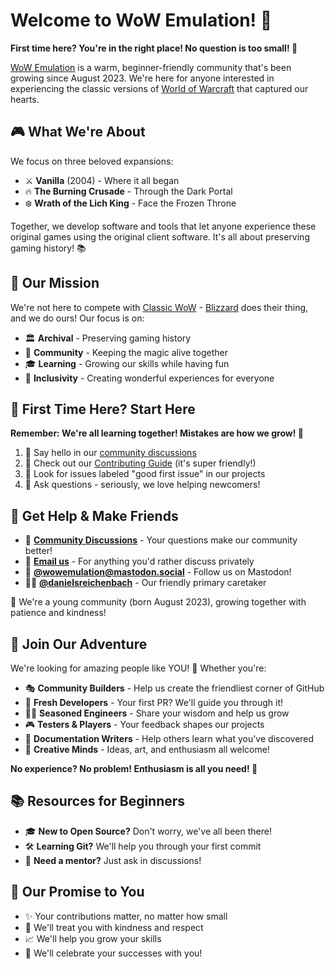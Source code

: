 # Welcome to WoW Emulation! 🎉

**First time here? You're in the right place! No question is too small! 💚**

[WoW Emulation][] is a warm, beginner-friendly community that's been growing since
August 2023. We're here for anyone interested in experiencing the classic versions
of [World of Warcraft][] that captured our hearts.

## 🎮 What We're About

We focus on three beloved expansions:

- ⚔️ **Vanilla** (2004) - Where it all began
- 🔥 **The Burning Crusade** - Through the Dark Portal
- ❄️ **Wrath of the Lich King** - Face the Frozen Throne

Together, we develop software and tools that let anyone experience these
original games using the original client software. It's all about preserving
gaming history! 📚

## 🤝 Our Mission

We're not here to compete with [Classic WoW][] - [Blizzard][] does their thing,
and we do ours! Our focus is on:

- 🏛️ **Archival** - Preserving gaming history
- 🌟 **Community** - Keeping the magic alive together
- 🎓 **Learning** - Growing our skills while having fun
- 💖 **Inclusivity** - Creating wonderful experiences for everyone

## 🌱 First Time Here? Start Here

**Remember: We're all learning together! Mistakes are how we grow! 🌟**

1. 👋 Say hello in our [community discussions][]
2. 📖 Check out our [Contributing Guide](../CONTRIBUTING.md) (it's super friendly!)
3. 🎯 Look for issues labeled "good first issue" in our projects
4. 🤔 Ask questions - seriously, we love helping newcomers!

## 🤗 Get Help & Make Friends

- 💬 **[Community Discussions][]** - Your questions make our community better!
- 📧 **[Email us][mail]** - For anything you'd rather discuss privately
- 🐘 **[@wowemulation@mastodon.social][]** - Follow us on Mastodon!
- 👨‍💼 **[@danielsreichenbach][]** - Our friendly primary caretaker

🌱 We're a young community (born August 2023), growing together with patience and kindness!

## 🚀 Join Our Adventure

We're looking for amazing people like YOU! 👀 Whether you're:

- 🎭 **Community Builders** - Help us create the friendliest corner of GitHub
- 🌟 **Fresh Developers** - Your first PR? We'll guide you through it!
- 🧙‍♂️ **Seasoned Engineers** - Share your wisdom and help us grow
- 🎮 **Testers & Players** - Your feedback shapes our projects
- 📝 **Documentation Writers** - Help others learn what you've discovered
- 🎨 **Creative Minds** - Ideas, art, and enthusiasm all welcome!

**No experience? No problem! Enthusiasm is all you need! 💪**

## 📚 Resources for Beginners

- 🎓 **New to Open Source?** Don't worry, we've all been there!
- 🛠️ **Learning Git?** We'll help you through your first commit
- 🤝 **Need a mentor?** Just ask in discussions!

## 💌 Our Promise to You

- ✨ Your contributions matter, no matter how small
- 🤗 We'll treat you with kindness and respect
- 📈 We'll help you grow your skills
- 🎉 We'll celebrate your successes with you!

[WoW Emulation]: https://wowemulation.dev/
[World of Warcraft]: https://worldofwarcraft.blizzard.com/
[Classic WoW]: https://wowclassic.blizzard.com/
[Blizzard]: https://blizzard.com/
[@wowemulation@mastodon.social]: https://mastodon.social/@wowemulation
[community discussions]: https://github.com/orgs/wowemulation-dev/discussions
[mail]: mailto:hello+github@wowemulation.dev
[@danielsreichenbach]: https://github.com/danielsreichenbach
